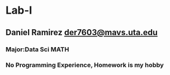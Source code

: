 # Lab-I
## Daniel Ramirez der7603@mavs.uta.edu 
### Major:Data Sci MATH
### No Programming Experience, Homework is my hobby
